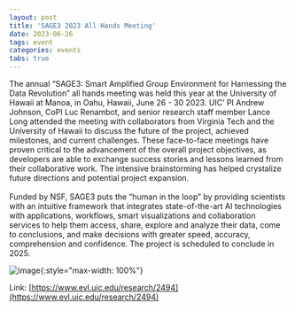 ```yaml
---
layout: post
title: 'SAGE3 2023 All Hands Meeting'
date: 2023-06-26
tags: event
categories: events
tabs: true
---
```


The annual &ldquo;SAGE3: Smart Amplified Group Environment for Harnessing the Data Revolution&rdquo; all hands meeting was held this year at the University of Hawaii at Manoa, in Oahu, Hawaii, June 26 - 30 2023.  UIC&rsquo; PI Andrew Johnson, CoPI Luc Renambot, and senior research staff member Lance Long attended the meeting with collaborators from Virginia Tech and the University of Hawaii to discuss the future of the project, achieved milestones, and current challenges.  These face-to-face meetings have proven critical to the advancement of the overall project objectives, as developers are able to exchange success stories and lessons learned from their collaborative work.  The intensive brainstorming has helped crystalize future directions and potential project expansion.<br><br>
Funded by NSF, SAGE3 puts the &ldquo;human in the loop&rdquo; by providing scientists with an intuitive framework that integrates state-of-the-art AI technologies with applications, workflows, smart visualizations and collaboration services to help them access, share, explore and analyze their data, come to conclusions, and make decisions with greater speed, accuracy, comprehension and confidence.  The project is scheduled to conclude in 2025.

![image](https://www.evl.uic.edu/output/originals/ahm-sage3-2023-img_5123.jpg-srcw.jpg){:style="max-width: 100%"}


Link: [https://www.evl.uic.edu/research/2494](https://www.evl.uic.edu/research/2494)
